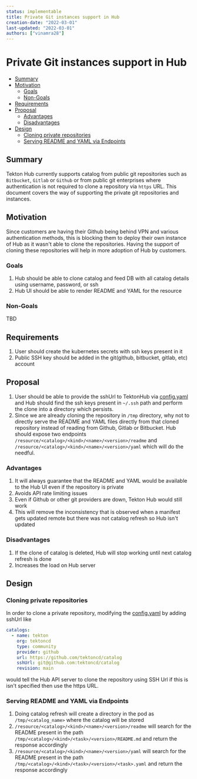 ```yaml
---
status: implementable
title: Private Git instances support in Hub
creation-date: "2022-03-01"
last-updated: "2022-03-01"
authors: ["vinamra28"]
---
```


# Private Git instances support in Hub

<!-- toc -->
- [Summary](#summary)
- [Motivation](#motivation)
  - [Goals](#goals)
  - [Non-Goals](#non-goals)
- [Requirements](#requirements)
- [Proposal](#proposal)
  - [Advantages](#advantages)
  - [Disadvantages](#disadvantages)
- [Design](#design)
  - [Cloning private repositories](#cloning-private-repositories)
  - [Serving README and YAML via Endpoints](#serving-readme-and-yaml-via-endpoints)
<!-- /toc -->

## Summary

Tekton Hub currently supports catalog from public git repositories
such as `Bitbucket`, `Gitlab` or `Github` or from public git enterprises
where authentication is not required to clone a repository via `https` URL.
This document covers the way of supporting the private git repositories and instances.

## Motivation

Since customers are having their Github being behind VPN and various authentication
methods, this is blocking them to deploy their own instance of Hub as it wasn't able
to clone the repositories. Having the support of cloning these repositories will
help in more adoption of Hub by customers.

### Goals

1. Hub should be able to clone catalog and feed DB with all catalog details using username, password, or ssh
1. Hub UI should be able to render README and YAML for the resource

### Non-Goals

TBD

## Requirements

1. User should create the kubernetes secrets with ssh keys present in it
1. Public SSH key should be added in the git(github, bitbucket, gitlab, etc) account

## Proposal

1. User should be able to provide the sshUrl to TektonHub via [config.yaml][config.yaml]
   and Hub should find the ssh keys present in `~/.ssh` path and perform the clone
   into a directory which persists.
1. Since we are already cloning the repository in `/tmp` directory, why not to
   directly serve the README and YAML files directly from that cloned repository
   instead of reading from Github, Gitlab or Bitbucket. Hub should expose two
   endpoints `/resource/<catalog>/<kind>/<name>/<version>/readme` and
   `/resource/<catalog>/<kind>/<name>/<version>/yaml` which will do the needful.

### Advantages

1. It will always guarantee that the README and YAML would be
   available to the Hub UI even if the repository is private
1. Avoids API rate limiting issues
1. Even if Github or other git providers are down, Tekton Hub would still work
1. This will remove the inconsistency that is observed when a manifest
   gets updated remote but there was not catalog refresh so Hub isn't updated

### Disadvantages

1. If the clone of catalog is deleted, Hub will stop working until next catalog
   refresh is done
1. Increases the load on Hub server

## Design

### Cloning private repositories

In order to clone a private repository, modifying the [config.yaml][config.yaml]
by adding sshUrl like

```yaml
catalogs:
  - name: tekton
    org: tektoncd
    type: community
    provider: github
    url: https://github.com/tektoncd/catalog
    sshUrl: git@github.com:tektoncd/catalog
    revision: main
```

would tell the Hub API server to clone the repository using SSH Url
if this is isn't specified then use the https URL.

### Serving README and YAML via Endpoints

1. Doing catalog refresh will create a directory in the pod as
   `/tmp/<catalog_name>` where the catalog will be stored
1. `/resource/<catalog>/<kind>/<name>/<version>/readme` will search for
   the README present in the path `/tmp/<catalog>/<kind>/<task>/<version>/README.md`
   and return the response accordingly
1. `/resource/<catalog>/<kind>/<name>/<version>/yaml` will search for
   the README present in the path `/tmp/<catalog>/<kind>/<task>/<version>/<task>.yaml`
   and return the response accordingly

[config.yaml]: https://github.com/tektoncd/hub/blob/main/config.yaml
